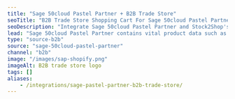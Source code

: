 ```yaml
---
title: "Sage 50cloud Pastel Partner + B2B Trade Store"
seoTitle: "B2B Trade Store Shopping Cart For Sage 50cloud Pastel Partner"
seoDescription: "Integrate Sage 50cloud Pastel Partner and Stock2Shop's B2B Trade Store, and you'll be able to streamline your workflow, simplify the ordering process and save time - and money. Find out more about how a Sage 50cloud Pastel Partner and Stock2Shop's B2B Trade Store Integration can help your business."
lead: "Sage 50cloud Pastel Partner contains vital product data such as pricing and stock levels. Present this information to your wholesale customers with our B2B Trade Store, enabling them to browse your products and place orders directly into their account with just a few clicks. Here’s how we can help you streamline your workflow."
type: "source-b2b"
source: "sage-50cloud-pastel-partner"
channel: "b2b"
image: "/images/sap-shopify.png"
imageAlt: B2B trade store logo
tags: []
aliases:
    - /integrations/sage-pastel-partner-b2b-trade-store/
---
```

